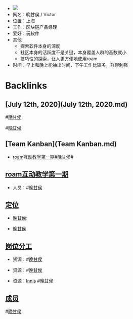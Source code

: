 - ![](https://firebasestorage.googleapis.com/v0/b/firescript-577a2.appspot.com/o/imgs%2Fapp%2Fvictor-wu%2FwOKYKB9wET.png?alt=media&token=9dec8e51-199e-41cb-ae04-b3c3de8f2213)
- 网名：晚甘侯 / Victor
- 位置：上海
- 工作：区块链产品经理
- 爱好：玩软件
- 其他
    - 探索软件本身的深度
    - 社区本身的活跃度不是关键，本身覆盖人群的基数就小
    - 技巧性的探索，让人更方便地使用roam
- 时间：早上和晚上能抽出时间，下午工作比较多，群聊勉强

# Backlinks
## [July 12th, 2020](July 12th, 2020.md)

#[晚甘侯](晚甘侯.md)


#[晚甘侯](晚甘侯.md)

## [Team Kanban](Team Kanban.md)
- [roam互动教学第一期](roam互动教学第一期.md)#[晚甘侯](晚甘侯.md)#

## [roam互动教学第一期](roam互动教学第一期.md)
- 人员：#[晚甘侯](晚甘侯.md)

## [定位](定位.md)
- [晚甘侯](晚甘侯.md):

- [晚甘侯](晚甘侯.md)

## [岗位分工](岗位分工.md)
- 资源：#[晚甘侯](晚甘侯.md)

- 资源：#[晚甘侯](晚甘侯.md)

- 资源：[Innis](Innis.md) #[晚甘侯](晚甘侯.md)

## [成员](成员.md)

#[晚甘侯](晚甘侯.md)

